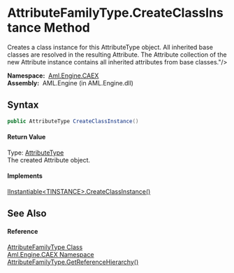 AttributeFamilyType.CreateClassInstance Method
==============================================
Creates a class instance for this AttributeType object. All inherited base classes are resolved in the resulting Attribute. The Attribute collection of the new Attribute instance contains all inherited attributes from base classes."/>

  **Namespace:**  [Aml.Engine.CAEX][1]  
  **Assembly:**  AML.Engine (in AML.Engine.dll)

Syntax
------

```csharp
public AttributeType CreateClassInstance()
```

#### Return Value
Type: [AttributeType][2]  
The created Attribute object.
#### Implements
[IInstantiable&lt;TINSTANCE>.CreateClassInstance()][3]  


See Also
--------

#### Reference
[AttributeFamilyType Class][4]  
[Aml.Engine.CAEX Namespace][1]  
[AttributeFamilyType.GetReferenceHierarchy()][5]  

[1]: ../README.md
[2]: ../AttributeType/README.md
[3]: ../IInstantiable_1/CreateClassInstance.md
[4]: README.md
[5]: GetReferenceHierarchy.md
[6]: https://www.automationml.org
[7]: ../../icons/logoShade.png